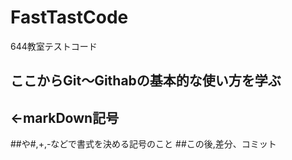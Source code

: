 # FastTastCode
644教室テストコード
## ここからGit～Githabの基本的な使い方を学ぶ
## <-markDown記号
##や#,+,-などで書式を決める記号のこと
##この後,差分、コミット

